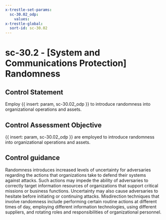 ```yaml
---
x-trestle-set-params:
  sc-30.02_odp:
    values:
x-trestle-global:
  sort-id: sc-30.02
---
```


# sc-30.2 - \[System and Communications Protection\] Randomness

## Control Statement

Employ {{ insert: param, sc-30.02_odp }} to introduce randomness into organizational operations and assets.

## Control Assessment Objective

{{ insert: param, sc-30.02_odp }} are employed to introduce randomness into organizational operations and assets.

## Control guidance

Randomness introduces increased levels of uncertainty for adversaries regarding the actions that organizations take to defend their systems against attacks. Such actions may impede the ability of adversaries to correctly target information resources of organizations that support critical missions or business functions. Uncertainty may also cause adversaries to hesitate before initiating or continuing attacks. Misdirection techniques that involve randomness include performing certain routine actions at different times of day, employing different information technologies, using different suppliers, and rotating roles and responsibilities of organizational personnel.
